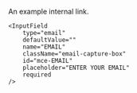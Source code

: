 An example internal link.

```
<InputField
    type="email"
    defaultValue=""
    name="EMAIL"
    className="email-capture-box"
    id="mce-EMAIL"
    placeholder="ENTER YOUR EMAIL"
    required
/>
```
